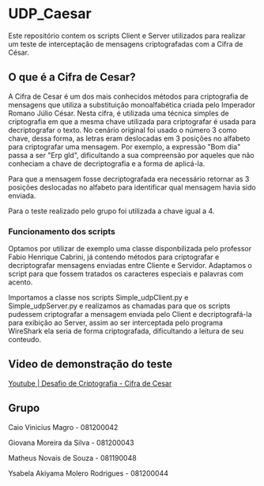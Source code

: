 # UDP_Caesar
Este repositório contem os scripts Client e Server utilizados para realizar um teste de interceptação de mensagens criptografadas com a Cifra de César.

## O que é a Cifra de Cesar?
A Cifra de Cesar é um dos mais conhecidos métodos para criptografia de mensagens que utiliza a substituição monoalfabética criada pelo Imperador Romano Júlio César. Nesta cifra, é utilizada uma técnica simples de criptografia em que a mesma chave utilizada para criptografar é usada para decriptografar o texto. No cenário original foi usado o número 3 como chave, dessa forma, as letras eram deslocadas em 3 posições no alfabeto para criptografar uma mensagem. Por exemplo, a expressão "Bom dia" passa a ser "Erp gld", dificultando a sua compreensão por aqueles que não conheciam a chave de decriptografia e a forma de aplicá-la.

Para que a mensagem fosse decriptografada era necessário retornar as 3 posições deslocadas no alfabeto para identificar qual mensagem havia sido enviada.

Para o teste realizado pelo grupo foi utilizada a chave igual a 4.
### Funcionamento dos scripts
Optamos por utilizar de exemplo uma classe disponbilizada pelo professor Fabio Henrique Cabrini, já contendo métodos para criptografar e decriptografar mensagens enviadas entre Cliente e Servidor. Adaptamos o script para que fossem tratados os caracteres especiais e palavras com acento.

Importamos a classe nos scripts Simple_udpClient.py e Simple_udpServer.py e realizamos as chamadas para que os scripts pudessem criptografar a mensagem enviada pelo Client e decriptografá-la para exibição ao Server, assim ao ser interceptada pelo programa WireShark ela seria de forma criptografada, dificultando a leitura de seu conteudo.

## Video de demonstração do teste
[Youtube | Desafio de Criptografia - Cifra de Cesar](https://youtu.be/cHXh4Xy669E)
## Grupo
Caio Vinicius Magro - 081200042

Giovana Moreira da Silva - 081200043

Matheus Novais de Souza - 081190048

Ysabela Akiyama Molero Rodrigues - 081200044